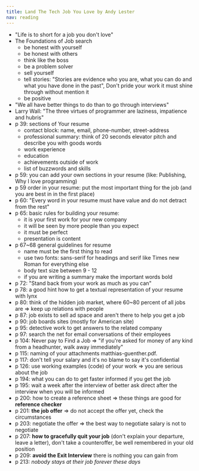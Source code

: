 ```yaml
---
title: Land The Tech Job You Love by Andy Lester
nav: reading
---
```


- "Life is to short for a job you don't love"
- The Foundations of Job search
  - be honest with yourself
  - be honest with others
  - think like the boss
  - be a problem solver
  - sell yourself
  - tell stories: "Stories are evidence who you are, what you can do and what you have done in the past", Don't pride
    your work it must shine through without mention it
  - be positive
- "We all have better things to do than to go through interviews"
- Larry Wall: "The three virtues of programmer are laziness, impatience and hubris"
- p 39: sections of Your resume
  - contact block: name, email, phone-number, street-address
  - professional summary: think of 20 seconds elevator pitch and describe you with goods words
  - work experience
  - education
  - achievements outside of work
  - list of buzzwords and skills
- p 59: you can add your own sections in your resume (like: Publishing, Why I love programming)
- p 59 order in your resume: put the most important thing for the job (and you are best in in the first place)
- p 60: "Every word in your resume must have value and do not detract from the rest"
- p 65: basic rules for building your resume:
  - it is your first work for your new company
  - it will be seen by more people than you expect
  - it must be perfect
  - presentation is content
- p 67~68 general guidelines for resume
  - name must be the first thing to read
  - use two fonts: sans-serif for headings and serif like Times new Roman for everything else
  - body text size between 9 - 12
  - if you are writing a summary make the important words bold
- p 72: "Stand back from your work as much as you can"
- p 78: a good hint how to get a textual representation of your resume with lynx
- p 80: think of the hidden job market, where 60~80 percent of all jobs are => keep up relations with people
- p 87: job exists to sell ad space and aren't there to help you get a job
- p 90: job boards sites (mostly for American site)
- p 95: detective work to get answers to the related company
- p 97: search the net for email conversations of their employees
- p 104: Never pay to Find a Job => "if you're asked for money of any kind from a headhunter, walk away immediately"
- p 115: naming of your attachments matthias-guenther.pdf.
- p 117: don't tell your salary and it's no blame to say it's confidential
- p 126: use working examples (code) of your work => you are serious about the job
- p 194: what you can do to get faster informed if you get the job
- p 195: wait a week after the interview of better ask direct after the interview when you will be informed
- p 200: how to create a reference sheet => these things are good for **reference checker**
- p 201: **the job offer** => do not accept the offer yet, check the circumstances
- p 203: negotiate the offer => the best way to negotiate salary is not to negotiate
- p 207: **how to gracefully quit your job** (don't explain your departure, leave a letter), don't take a
  counteroffer, be well remembered in your old position
- p 209: **avoid the Exit Interview** there is nothing you can gain from
- p 213: *nobody stays at their job forever these days*

